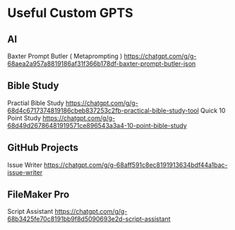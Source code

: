 # Useful Custom GPTS

## AI
Baxter Prompt Butler ( Metaprompting )
https://chatgpt.com/g/g-68aea2a957a8819186af31f366b178df-baxter-prompt-butler-json

## Bible Study
Practial Bible Study
https://chatgpt.com/g/g-68d4c6717374819186cbeb837253c2fb-practical-bible-study-tool
Quick 10 Point Study
https://chatgpt.com/g/g-68d49d26786481919571ce896543a3a4-10-point-bible-study

## GitHub Projects
Issue Writer
https://chatgpt.com/g/g-68aff591c8ec8191913634bdf44a1bac-issue-writer

## FileMaker Pro
Script Assistant
https://chatgpt.com/g/g-68b3425fe70c8191bb9f8d5090693e2d-script-assistant
